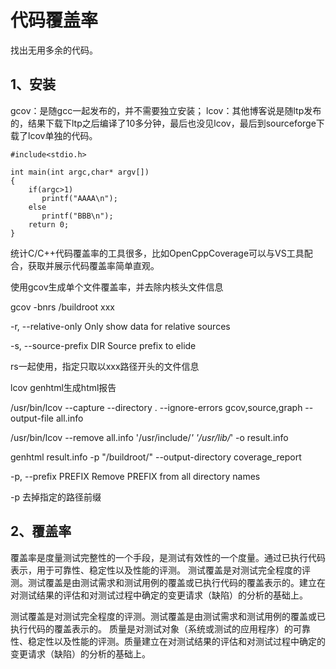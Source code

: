 # 代码覆盖率

找出无用多余的代码。

## 1、安装
gcov：是随gcc一起发布的，并不需要独立安装；
lcov：其他博客说是随ltp发布的，结果下载下ltp之后编译了10多分钟，最后也没见lcov，最后到sourceforge下载了lcov单独的代码。

```
#include<stdio.h>

int main(int argc,char* argv[])
{
    if(argc>1)
       printf("AAAA\n");
    else
       printf("BBB\n");
    return 0;
}
```

统计C/C++代码覆盖率的工具很多，比如OpenCppCoverage可以与VS工具配合，获取并展示代码覆盖率简单直观。

使用gcov生成单个文件覆盖率，并去除内核头文件信息

gcov -bnrs /buildroot  xxx

-r, --relative-only             Only show data for relative sources

-s, --source-prefix DIR         Source prefix to elide

rs一起使用，指定只取以xxx路径开头的文件信息



lcov genhtml生成html报告

/usr/bin/lcov --capture --directory . --ignore-errors gcov,source,graph --output-file all.info

/usr/bin/lcov --remove all.info '/usr/include/*' '/usr/lib/*' -o result.info

genhtml result.info -p "/buildroot/" --output-directory coverage_report

-p, --prefix PREFIX               Remove PREFIX from all directory names

-p 去掉指定的路径前缀


## 2、覆盖率
覆盖率是度量测试完整性的一个手段，是测试有效性的一个度量。通过已执行代码表示，用于可靠性、稳定性以及性能的评测。
测试覆盖是对测试完全程度的评测。测试覆盖是由测试需求和测试用例的覆盖或已执行代码的覆盖表示的。建立在对测试结果的评估和对测试过程中确定的变更请求（缺陷）的分析的基础上。

测试覆盖是对测试完全程度的评测。测试覆盖是由测试需求和测试用例的覆盖或已执行代码的覆盖表示的。
质量是对测试对象（系统或测试的应用程序）的可靠性、稳定性以及性能的评测。质量建立在对测试结果的评估和对测试过程中确定的变更请求（缺陷）的分析的基础上。






















